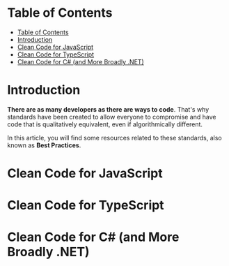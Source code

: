 # Table of Contents

- [Table of Contents](#table-of-contents)
- [Introduction](#introduction)
- [Clean Code for JavaScript](#clean-code-for-javascript)
- [Clean Code for TypeScript](#clean-code-for-typescript)
- [Clean Code for C# (and More Broadly .NET)](#clean-code-for-c-and-more-broadly-net)

# Introduction

**There are as many developers as there are ways to code**. That's why standards have been created to allow everyone to compromise and have code that is qualitatively equivalent, even if algorithmically different.

In this article, you will find some resources related to these standards, also known as **Best Practices**.

# Clean Code for JavaScript

# Clean Code for TypeScript

# Clean Code for C# (and More Broadly .NET)